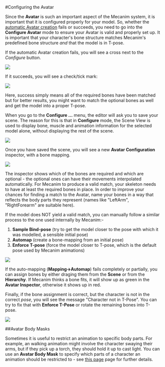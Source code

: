 #Configuring the Avatar



Since the __Avatar__ is such an important aspect of the Mecanim system, it is important that it is configured properly for your model. So, whether the [automatic Avatar creation](class-Avatar) fails or succeeds, you need to go into the __Configure Avatar__ mode to ensure your Avatar is valid and properly set up. It is important that your character's bone structure matches Mecanim's predefined bone structure _and_ that the model is in T-pose.

If the automatic Avatar creation fails, you will see a cross next to the _Configure_ button. 

![](../uploads/Main/MecanimAvatarInvalid.png) 

If it succeeds, you will see a check/tick mark:

![](../uploads/Main/MecanimAvatarApplied.png) 

Here, success simply means all of the required bones have been matched but for better results, you might want to match the optional bones as well and get the model into a proper T-pose.

When you go to the __Configure ...__ menu, the editor will ask you to save your scene. The reason for this is that in __Configure__ mode, the Scene View is used to display bone, muscle and animation information for the selected model alone, without displaying the rest of the scene.


![](../uploads/Main/MecanimConfigureAvatarSaveDialog.png) 

Once you have saved the scene, you will see a new __Avatar Configuration__ inspector, with a bone mapping.

![](../uploads/Main/MecanimAvatarMappingValid.png) 

The inspector shows which of the bones are required and which are optional - the optional ones can have their movements interpolated automatically. For Mecanim to produce a valid match, your skeleton needs to have at least the required bones in place. In order to improve your chances for finding a match to the Avatar, name your bones in a way that reflects the body parts they represent (names like "LeftArm", "RightForearm" are suitable here). 

If the model does NOT yield a valid match, you can manually follow a similar process to the one used internally by Mecanim:- 


1. __Sample Bind-pose__ (try to get the model closer to the pose with which it was modelled, a sensible initial pose)
1. __Automap__ (create a bone-mapping from an initial pose)
1. __Enforce T-pose__ (force the model closer to T-pose, which is the default pose used by Mecanim animations)


![](../uploads/Main/MecanimPoseMenus.png) 

If the auto-mapping (__Mapping-&gt;Automap__) fails completely or partially, you can assign bones by either draging them from the __Scene__ or from the __Hierarchy__. If Mecanim thinks a bone fits, it will show up as green in the __Avatar Inspector__, otherwise it shows up in red. 

Finally, if the bone assignment is correct, but the character is not in the correct _pose_, you will see the message "Character not in T-Pose". You can try to fix that with __Enforce T-Pose__ or rotate the remaining bones into T-pose. 


![](../uploads/Main/MecanimMappingMenus.png) 


##Avatar Body Masks

Sometimes it is useful to restrict an animation to specific body parts. For example, an walking animation might involve the character swaying their arms, but if they pick up a torch, they should hold it up to cast light. You can use an __Avatar Body Mask__ to specify which parts of a character an animation should be restricted to - see [this page](class-AvatarMask) page for further details.

